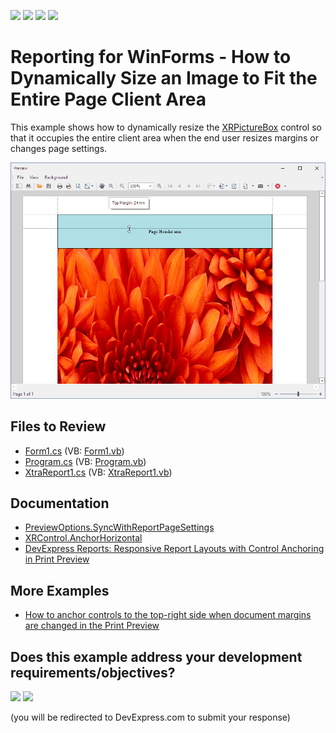 <!-- default badges list -->
![](https://img.shields.io/endpoint?url=https://codecentral.devexpress.com/api/v1/VersionRange/128600555/22.2.2%2B)
[![](https://img.shields.io/badge/Open_in_DevExpress_Support_Center-FF7200?style=flat-square&logo=DevExpress&logoColor=white)](https://supportcenter.devexpress.com/ticket/details/T272219)
[![](https://img.shields.io/badge/📖_How_to_use_DevExpress_Examples-e9f6fc?style=flat-square)](https://docs.devexpress.com/GeneralInformation/403183)
[![](https://img.shields.io/badge/💬_Leave_Feedback-feecdd?style=flat-square)](#does-this-example-address-your-development-requirementsobjectives)
<!-- default badges end -->
# Reporting for WinForms - How to Dynamically Size an Image to Fit the Entire Page Client Area


This example shows how to dynamically resize the [XRPictureBox](https://docs.devexpress.com/XtraReports/DevExpress.XtraReports.UI.XRPictureBox) control so that it occupies the entire client area when the end user resizes margins or changes page settings.

![How to Dynamically Size an Image to Fit the Entire Page Client Area](Images/screenshot.png)
## Files to Review

* [Form1.cs](CS/WindowsFormsApplication1/Form1.cs) (VB: [Form1.vb](VB/WindowsFormsApplication1/Form1.vb))
* [Program.cs](CS/WindowsFormsApplication1/Program.cs) (VB: [Program.vb](VB/WindowsFormsApplication1/Program.vb))
* [XtraReport1.cs](CS/WindowsFormsApplication1/XtraReport1.cs) (VB: [XtraReport1.vb](VB/WindowsFormsApplication1/XtraReport1.vb))


## Documentation

- [PreviewOptions.SyncWithReportPageSettings](https://docs.devexpress.com/XtraReports/DevExpress.XtraReports.Configuration.PreviewOptions.SyncWithReportPageSettings)
- [XRControl.AnchorHorizontal](https://docs.devexpress.com/XtraReports/DevExpress.XtraReports.UI.XRControl.AnchorHorizontal)
- [DevExpress Reports: Responsive Report Layouts with Control Anchoring in Print Preview](https://www.youtube.com/watch?v=BTova7md3BY)
## More Examples

- [How to anchor controls to the top-right side when document margins are changed in the Print Preview](https://github.com/DevExpress-Examples/Reporting_how-to-anchor-controls-to-the-top-right-side-when-document-margins-are-changed-in-the-e632)
<!-- feedback -->
## Does this example address your development requirements/objectives?

[<img src="https://www.devexpress.com/support/examples/i/yes-button.svg"/>](https://www.devexpress.com/support/examples/survey.xml?utm_source=github&utm_campaign=reporting-winforms-dynamic-size-image-on-page-settings&~~~was_helpful=yes) [<img src="https://www.devexpress.com/support/examples/i/no-button.svg"/>](https://www.devexpress.com/support/examples/survey.xml?utm_source=github&utm_campaign=reporting-winforms-dynamic-size-image-on-page-settings&~~~was_helpful=no)

(you will be redirected to DevExpress.com to submit your response)
<!-- feedback end -->
